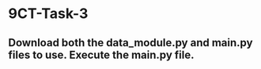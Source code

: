 # 9CT-Task-3

## Download both the data_module.py and main.py files to use. Execute the main.py file.
